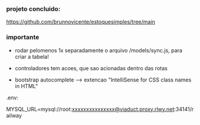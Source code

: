 
### projeto concluido:
https://github.com/brunnovicente/estoquesimples/tree/main

### importante
- rodar pelomenos 1x separadamente o arquivo /models/sync.js, para criar a tabela!

- controladores tem acoes, que sao acionadas dentro das rotas

- bootstrap autocomplete --> extencao "IntelliSense for CSS class names in HTML"

.env:

MYSQL_URL=mysql://root:xxxxxxxxxxxxxxx@viaduct.proxy.rlwy.net:34141/railway